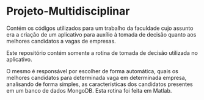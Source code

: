 # Projeto-Multidisciplinar

Contém os códigos utilizados para um trabalho da faculdade cujo assunto era a criação de um aplicativo para auxílio à tomada de decisão quanto aos melhores candidatos a vagas de empresas.

Este repositório contém somente a rotina de tomada de decisão utilizada no aplicativo.

O mesmo é responsável por escolher de forma automática, quais os melhores candidatos para determinada vaga em determinada empresa, analisando de forma simples, as características dos candidatos presentes em um banco de dados MongoDB. Esta rotina foi feita em Matlab.

